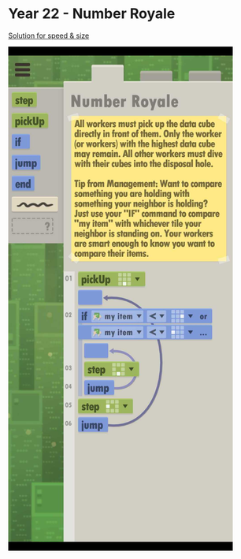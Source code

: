 # Year 22 - Number Royale

[Solution for speed & size](solution.txt)

![Solution for speed & size](solution.JPEG "Year 22")